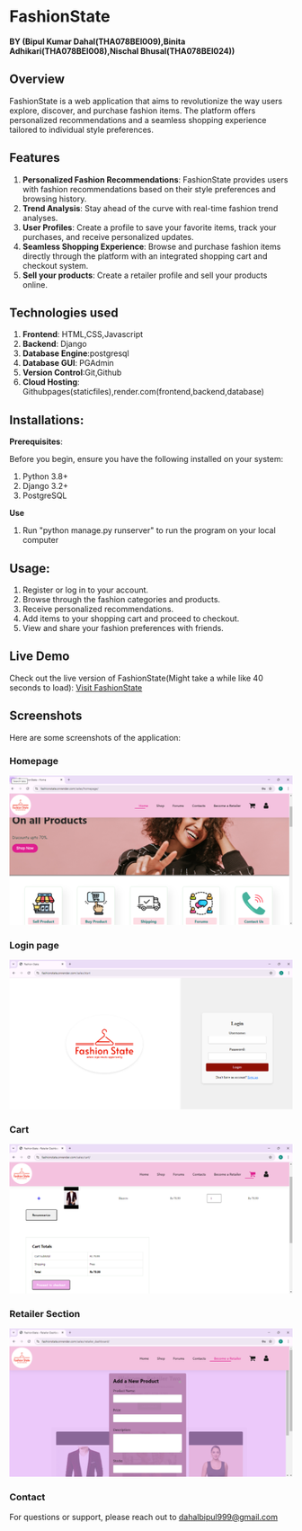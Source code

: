 # FashionState

**BY (Bipul Kumar Dahal(THA078BEI009),Binita Adhikari(THA078BEI008),Nischal Bhusal(THA078BEI024))**

## Overview

FashionState is a web application that aims to revolutionize the way users explore, discover, and purchase fashion items. The platform offers personalized recommendations and a seamless shopping experience tailored to individual style preferences.

## Features

1. **Personalized Fashion Recommendations**: FashionState provides users with fashion recommendations based on their style preferences and browsing history.
2. **Trend Analysis**: Stay ahead of the curve with real-time fashion trend analyses.
3. **User Profiles**: Create a profile to save your favorite items, track your purchases, and receive personalized updates.
4. **Seamless Shopping Experience**: Browse and purchase fashion items directly through the platform with an integrated shopping cart and checkout system.
5. **Sell your products**: Create a retailer profile and sell your products online.

## Technologies used

1. **Frontend**: HTML,CSS,Javascript
2. **Backend**: Django
3. **Database Engine**:postgresql
4. **Database GUI**: PGAdmin
5. **Version Control**:Git,Github
6. **Cloud Hosting**: Githubpages(staticfiles),render.com(frontend,backend,database)

## Installations:

**Prerequisites**:

Before you begin, ensure you have the following installed on your system:
1. Python 3.8+
2. Django 3.2+
3. PostgreSQL

**Use**
1. Run "python manage.py runserver" to run the program on your local computer

   
## Usage:

1. Register or log in to your account.
2. Browse through the fashion categories and products.
3. Receive personalized recommendations.
4. Add items to your shopping cart and proceed to checkout.
5. View and share your fashion preferences with friends.

## Live Demo

Check out the live version of FashionState(Might take a while like 40 seconds to load): [Visit FashionState](https://fashionstate.onrender.com/sales/start)

## Screenshots

Here are some screenshots of the application:


### Homepage
![Homepage Screenshot](image/homepage.png)

### Login page
![Loginpage Screenshot](image/loginpage.png)

### Cart
![cart Screenshot](image/cart.png)

### Retailer Section
![Adding_product Screenshot](image/product-add.png)

### Contact

For questions or support, please reach out to dahalbipul999@gmail.com


